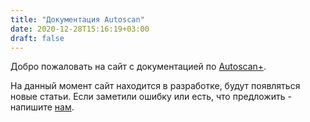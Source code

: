 ```yaml
---
title: "Документация Autoscan"
date: 2020-12-28T15:16:19+03:00
draft: false
---
```

Добро пожаловать на сайт с документацией по [Autoscan+](https://plus.auto-scan.ru/).

На данный момент сайт находится в разработке, будут появляться новые статьи. Если заметили ошибку или есть, что предложить - напишите [нам](mailto:baranov@microline.ru).

